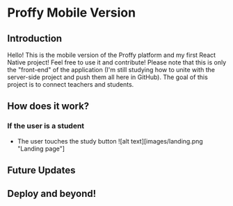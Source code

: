 # Proffy Mobile Version

## Introduction
Hello! This is the mobile version of the Proffy platform and my first React Native project! Feel free to use it and contribute! Please note that this is only the "front-end" of the application (I'm still studying how to unite with the server-side project and push them all here in GitHub). The goal of this project is to connect teachers and students.

## How does it work?
### If the user is a student
- The user touches the study button
![alt text][images/landing.png "Landing page"]

## Future Updates


## Deploy and beyond!
